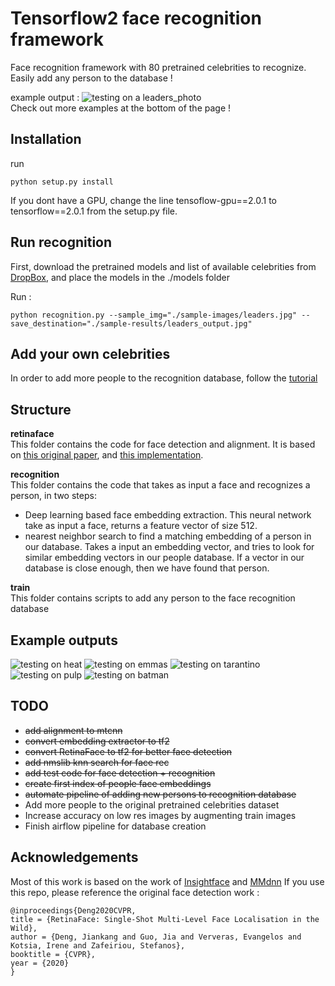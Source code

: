 # Tensorflow2 face recognition framework

Face recognition framework with 80 pretrained celebrities to recognize.   
Easily add any person to the database !

example output :
![testing on a leaders_photo](sample-results/leaders_output.jpg)   
Check out more examples at the bottom of the page !

## Installation
run
```angular2
python setup.py install
```
If you dont have a GPU, change the line tensoflow-gpu==2.0.1 to tensorflow==2.0.1 from the setup.py file.

## Run recognition
First, download the pretrained models and list of available celebrities from [DropBox](https://www.dropbox.com/sh/34vd1zmtsdch8ln/AABfP5l3ITZo5jzgvZaiZZ3ja?dl=0),
and place the models in the ./models folder

Run : 
```angular2
python recognition.py --sample_img="./sample-images/leaders.jpg" --save_destination="./sample-results/leaders_output.jpg"
```

## Add your own celebrities
In order to add more people to the recognition database, follow the [tutorial](train/tutorial.md)

## Structure
**retinaface**   
This folder contains the code for face detection and alignment. It is based on [this original paper](https://arxiv.org/pdf/1905.00641.pdf), and [this implementation](https://github.com/StanislasBertrand/RetinaFace-tf2).   

**recognition**  
This folder contains the code that takes as input a face and recognizes a person, in two steps:
* Deep learning based face embedding extraction. This neural network take as input a face, returns a feature vector of size 512.
* nearest neighbor search to find a matching embedding of a person in our database. Takes a input an embedding vector, and tries to look for similar embedding vectors in our people database. If a vector in our database is close enough, then we have found that person.

**train**  
This folder contains scripts to add any person to the face recognition database

## Example outputs
![testing on heat](sample-results/heat_output.jpg)
![testing on emmas](sample-results/emmas_output.jpg)
![testing on tarantino](sample-results/hollywood_output.jpg)
![testing on pulp](sample-results/pulp_output.jpg)
![testing on batman](sample-results/batman_output.jpg)

## TODO
* ~~add alignment to mtcnn~~
* ~~convert embedding extractor to tf2~~
* ~~convert RetinaFace to tf2 for better face detection~~
* ~~add nmslib knn search for face rec~~
* ~~add test code for face detection + recognition~~ 
* ~~create first index of people face embeddings~~
* ~~automate pipeline of adding new persons to recognition database~~
* Add more people to the original pretrained celebrities dataset
* Increase accuracy on low res images by augmenting train images
* Finish airflow pipeline for database creation

## Acknowledgements
Most of this work is based on the work of [Insightface](https://github.com/deepinsight/insightface#512-d-feature-embedding) and [MMdnn](https://github.com/microsoft/MMdnn)
If you use this repo, please reference the original face detection work :

```  
@inproceedings{Deng2020CVPR,
title = {RetinaFace: Single-Shot Multi-Level Face Localisation in the Wild},
author = {Deng, Jiankang and Guo, Jia and Ververas, Evangelos and Kotsia, Irene and Zafeiriou, Stefanos},
booktitle = {CVPR},
year = {2020}
}
```

